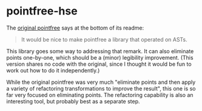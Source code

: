 # pointfree-hse

The [original pointfree](https://github.com/bmillwood/pointfree) says at the
bottom of its readme:

> It would be nice to make pointfree a library that operated on ASTs.

This library goes some way to addressing that remark. It can also eliminate
points one-by-one, which should be a (minor) legibility improvement. (This
version shares no code with the original, since I thought it would be fun to
work out how to do it independently.)

While the original pointfree was very much "eliminate points and then apply a
variety of refactoring transformations to improve the result", this one is so
far very focused on eliminating points. The refactoring capability is also an
interesting tool, but probably best as a separate step.
